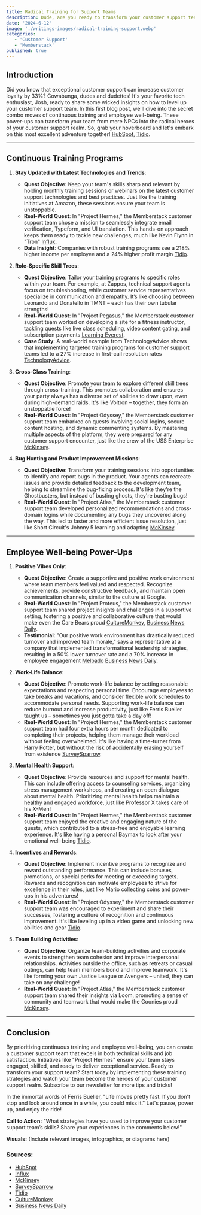 ```yaml
---
title: Radical Training for Support Teams
description: Dude, are you ready to transform your customer support team into totally bodacious heroes? In this first blog post, we'll explore how rad training and prioritizing well-being can help your team crush any customer support quest. It's time to equip your crew with the skills and power-ups they need to emerge victorious!
date: '2024-6-12'
image: './writings-images/radical-training-support.webp'
categories:
   - 'Customer Support'
   - 'Memberstack'
published: true
---
```


## Introduction

Did you know that exceptional customer support can increase customer loyalty by 33%? Cowabunga, dudes and dudettes! It's your favorite tech enthusiast, Josh, ready to share some wicked insights on how to level up your customer support team. In this first blog post, we'll dive into the secret combo moves of continuous training and employee well-being. These power-ups can transform your team from mere NPCs into the radical heroes of your customer support realm. So, grab your hoverboard and let's embark on this most excellent adventure together! [HubSpot](https://blog.hubspot.com/service/customer-service-training), [Tidio](https://www.tidio.com/blog/customer-service-statistics).

---

## Continuous Training Programs

1. **Stay Updated with Latest Technologies and Trends**:
   - **Quest Objective**: Keep your team's skills sharp and relevant by holding monthly training sessions or webinars on the latest customer support technologies and best practices. Just like the training initiatives at Amazon, these sessions ensure your team is unstoppable.
   - **Real-World Quest**: In "Project Hermes," the Memberstack customer support team chose a mission to seamlessly integrate email verification, Typeform, and UI translation. This hands-on approach keeps them ready to tackle new challenges, much like Kevin Flynn in "Tron" [Influx](https://influx.com/blog/100-curated-customer-support-stats).
   - **Data Insight**: Companies with robust training programs see a 218% higher income per employee and a 24% higher profit margin [Tidio](https://www.tidio.com/blog/customer-service-statistics).

2. **Role-Specific Skill Trees**:
   - **Quest Objective**: Tailor your training programs to specific roles within your team. For example, at Zappos, technical support agents focus on troubleshooting, while customer service representatives specialize in communication and empathy. It’s like choosing between Leonardo and Donatello in TMNT – each has their own tubular strengths!
   - **Real-World Quest**: In "Project Pegasus," the Memberstack customer support team worked on developing a site for a fitness instructor, tackling quests like live class scheduling, video content gating, and subscription payments [Learning Everest](https://www.learningeverest.com).
   - **Case Study**: A real-world example from TechnologyAdvice shows that implementing targeted training programs for customer support teams led to a 27% increase in first-call resolution rates [TechnologyAdvice](https://www.technologyadvice.com).

3. **Cross-Class Training**:
   - **Quest Objective**: Promote your team to explore different skill trees through cross-training. This promotes collaboration and ensures your party always has a diverse set of abilities to draw upon, even during high-demand raids. It's like Voltron – together, they form an unstoppable force!
   - **Real-World Quest**: In "Project Odyssey," the Memberstack customer support team embarked on quests involving social logins, secure content hosting, and dynamic commenting systems. By mastering multiple aspects of the platform, they were prepared for any customer support encounter, just like the crew of the USS Enterprise [McKinsey](https://www.mckinsey.com/featured-insights/future-of-work/the-future-of-customer-care).

4. **Bug Hunting and Product Improvement Missions**:
   - **Quest Objective**: Transform your training sessions into opportunities to identify and report bugs in the product. Your agents can recreate issues and provide detailed feedback to the development team, helping to streamline the bug-fixing process. It's like they're the Ghostbusters, but instead of busting ghosts, they're busting bugs!
   - **Real-World Quest**: In "Project Atlas," the Memberstack customer support team developed personalized recommendations and cross-domain logins while documenting any bugs they uncovered along the way. This led to faster and more efficient issue resolution, just like Short Circuit's Johnny 5 learning and adapting [McKinsey](https://www.mckinsey.com/featured-insights/future-of-work/the-future-of-customer-care).

---

## Employee Well-being Power-Ups

1. **Positive Vibes Only**:
   - **Quest Objective**: Create a supportive and positive work environment where team members feel valued and respected. Recognize achievements, provide constructive feedback, and maintain open communication channels, similar to the culture at Google.
   - **Real-World Quest**: In "Project Proteus," the Memberstack customer support team shared project insights and challenges in a supportive setting, fostering a positive and collaborative culture that would make even the Care Bears proud [CultureMonkey](https://www.culturemonkey.io), [Business News Daily](https://www.businessnewsdaily.com).
   - **Testimonial**: "Our positive work environment has drastically reduced turnover and improved team morale," says a representative at a company that implemented transformational leadership strategies, resulting in a 50% lower turnover rate and a 70% increase in employee engagement [Melbado](https://melbado.com) [Business News Daily](https://www.businessnewsdaily.com).

2. **Work-Life Balance**:
   - **Quest Objective**: Promote work-life balance by setting reasonable expectations and respecting personal time. Encourage employees to take breaks and vacations, and consider flexible work schedules to accommodate personal needs. Supporting work-life balance can reduce burnout and increase productivity, just like Ferris Bueller taught us – sometimes you just gotta take a day off!
   - **Real-World Quest**: In "Project Hermes," the Memberstack customer support team had four extra hours per month dedicated to completing their projects, helping them manage their workload without feeling overwhelmed. It's like having a time-turner from Harry Potter, but without the risk of accidentally erasing yourself from existence [SurveySparrow](https://surveysparrow.com/blog/customer-satisfaction-retention-loyalty-stats).

3. **Mental Health Support**:
   - **Quest Objective**: Provide resources and support for mental health. This can include offering access to counseling services, organizing stress management workshops, and creating an open dialogue about mental health. Prioritizing mental health helps maintain a healthy and engaged workforce, just like Professor X takes care of his X-Men!
   - **Real-World Quest**: In "Project Hermes," the Memberstack customer support team enjoyed the creative and engaging nature of the quests, which contributed to a stress-free and enjoyable learning experience. It's like having a personal Baymax to look after your emotional well-being [Tidio](https://www.tidio.com/blog/customer-service-statistics).

4. **Incentives and Rewards**:
   - **Quest Objective**: Implement incentive programs to recognize and reward outstanding performance. This can include bonuses, promotions, or special perks for meeting or exceeding targets. Rewards and recognition can motivate employees to strive for excellence in their roles, just like Mario collecting coins and power-ups in his adventures!
   - **Real-World Quest**: In "Project Odyssey," the Memberstack customer support team was encouraged to experiment and share their successes, fostering a culture of recognition and continuous improvement. It's like leveling up in a video game and unlocking new abilities and gear [Tidio](https://www.tidio.com/blog/customer-service-statistics).

5. **Team Building Activities**:
   - **Quest Objective**: Organize team-building activities and corporate events to strengthen team cohesion and improve interpersonal relationships. Activities outside the office, such as retreats or casual outings, can help team members bond and improve teamwork. It's like forming your own Justice League or Avengers – united, they can take on any challenge!
   - **Real-World Quest**: In "Project Atlas," the Memberstack customer support team shared their insights via Loom, promoting a sense of community and teamwork that would make the Goonies proud [McKinsey](https://www.mckinsey.com/featured-insights/future-of-work/the-future-of-customer-care).

---

## Conclusion

By prioritizing continuous training and employee well-being, you can create a customer support team that excels in both technical skills and job satisfaction. Initiatives like "Project Hermes" ensure your team stays engaged, skilled, and ready to deliver exceptional service. Ready to transform your support team? Start today by implementing these training strategies and watch your team become the heroes of your customer support realm. Subscribe to our newsletter for more tips and tricks!

In the immortal words of Ferris Bueller, "Life moves pretty fast. If you don't stop and look around once in a while, you could miss it." Let's pause, power up, and enjoy the ride!

**Call to Action:** "What strategies have you used to improve your customer support team’s skills? Share your experiences in the comments below!"

**Visuals:** (Include relevant images, infographics, or diagrams here)

### Sources:
- [HubSpot](https://blog.hubspot.com/service/customer-service-training)
- [Influx](https://influx.com/blog/100-curated-customer-support-stats)
- [McKinsey](https://www.mckinsey.com/featured-insights/future-of-work/the-future-of-customer-care)
- [SurveySparrow](https://surveysparrow.com/blog/customer-satisfaction-retention-loyalty-stats)
- [Tidio](https://www.tidio.com/blog/customer-service-statistics)
- [CultureMonkey](https://www.culturemonkey.io)
- [Business News Daily](https://www.businessnewsdaily.com)